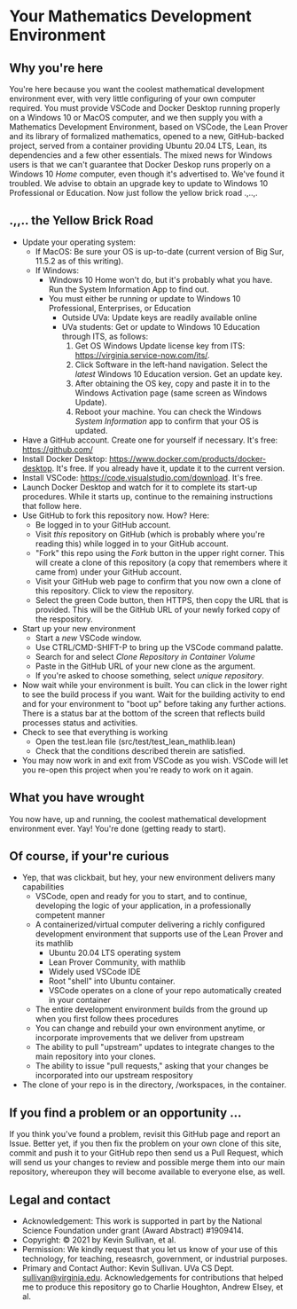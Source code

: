 # Your Mathematics Development Environment
## Why you're here

You're here because you want the coolest mathematical development environment ever, with very little configuring of your own computer required. You must provide VSCode and Docker Desktop running properly on a Windows 10 or MacOS computer, and we then supply you with a Mathematics Development Environment, based on VSCode, the Lean Prover and its library of formalized mathematics, opened to a new, GitHub-backed project, served from a container providing Ubuntu 20.04 LTS, Lean, its dependencies and a few other essentials. The mixed news for Windows users is that we can't guarantee that Docker Deskop runs properly on a Windows 10 *Home* computer, even though it's advertised to. We've found it troubled. We advise to obtain an upgrade key to update to Windows 10 Professional or Education. Now just follow the yellow brick road .,..,.

## .,,.. the Yellow Brick Road
- Update your operating system:
  - If MacOS: Be sure your OS is up-to-date (current version of Big Sur, 11.5.2 as of this writing).
  - If Windows: 
    - Windows 10 Home won't do, but it's probably what you have. Run the System Information App to find out.
    - You must either be running or update to Windows 10 Professional, Enterprises, or Education
      - Outside UVa:  Update keys are readily available online
      - UVa students: Get or update to Windows 10 Education through ITS, as follows:
        1. Get OS Windows Update license key from ITS: https://virginia.service-now.com/its/.  
        2. Click Software in the left-hand navigation. Select the *latest* Windows 10 Education version. Get an update key.
        3. After obtaining the OS key, copy and paste it in to the Windows Activation page (same screen as Windows Update).
        4. Reboot your machine. You can check the Windows *System Information* app to confirm that your OS is updated.
- Have a GitHub account. Create one for yourself if necessary. It's free: https://github.com/
- Install Docker Desktop: https://www.docker.com/products/docker-desktop. It's free. If you already have it, update it to the current version.
- Install VSCode: https://code.visualstudio.com/download. It's free.
- Launch Docker Desktop and watch for it to complete its start-up procedures. While it starts up, continue to the remaining instructions that follow here. 
- Use GitHub to fork this repository now. How? Here:
  - Be logged in to your GitHub account.
  - Visit *this* repository on GitHub (which is probably where you're reading this) while logged in to your GitHub account.
  - "Fork" this repo using the *Fork* button in the upper right corner. This will create a clone of this repository (a copy that remembers where it came from) under your GitHub account. 
  -   Visit your GitHub web page to confirm that you now own a clone of this repository. Click to view the repository.
  -   Select the green Code button, then HTTPS, then copy the URL that is provided. This will be the GitHub URL of your newly forked copy of the respository.
- Start up your new environment
  - Start a *new* VSCode window. 
  - Use CTRL/CMD-SHIFT-P to bring up the VSCode command palatte. 
  - Search for and select *Clone Repository in Container Volume*
  - Paste in the GitHub URL of your new clone as the argument.
  - If you're asked to choose something, select *unique repository*.
- Now wait while your environment is built. You can click in the lower right to see the build process if you want. Wait for the building activity to end and for your environment to "boot up" before taking any further actions. There is a status bar at the bottom of the screen that reflects build processes status and activities.
- Check to see that everything is working
  - Open the test.lean file (src/test/test_lean_mathlib.lean)
  - Check that the conditions described therein are satisfied.
- You may now work in and exit from VSCode as you wish. VSCode will let you re-open this project when you're ready to work on it again.

## What you have wrought

You now have, up and running, the coolest mathematical development environment ever. Yay! You're done (getting ready to start).

## Of course, if your're curious
- Yep, that was clickbait, but hey, your new environment delivers many capabilities 
  - VSCode, open and ready for you to start, and to continue, developing the logic of your application, in a professionally competent manner
  - A containerized/virtual computer delivering a richly configured development environment that supports use of the Lean Prover and its mathlib
    - Ubuntu 20.04 LTS operating system
    - Lean Prover Community, with mathlib
    - Widely used VSCode IDE
    - Root "shell" into Ubuntu container.
    - VSCode operates on a clone of your repo automatically created in your container
  - The entire development environment builds from the ground up when you first follow thees procedures
  - You can change and rebuild your own environment anytime, or incorporate improvements that we deliver from upstream 
  - The ability to pull "upstream" updates to integrate changes to the main repository into your clones. 
  - The ability to issue "pull requests," asking that your changes be incorporated into our upstream respository 
- The clone of your repo is in the directory, /workspaces, in the container. 

## If you find a problem or an opportunity ...
If you think you've found a problem, revisit this GitHub page and report an Issue. Better yet, if you then fix the problem on your own clone of this site, commit and push it to your GitHub repo then send us a Pull Request, which will send us your changes to review and possible merge them into our main repository, whereupon they will become available to everyone else, as well.  


## Legal and contact
- Acknowledgement: This work is supported in part by the National Science Foundation under grant (Award Abstract) #1909414.
- Copyright: © 2021 by Kevin Sullivan, et al.
- Permission: We kindly request that you let us know of your use of this technology, for teaching, reseasrch, government, or industrial purposes. 
- Primary and Contact Author: Kevin Sullivan. UVa CS Dept. sullivan@virginia.edu. Acknowledgements for contributions that helped me to produce this repository go to Charlie Houghton, Andrew Elsey, et al.  

